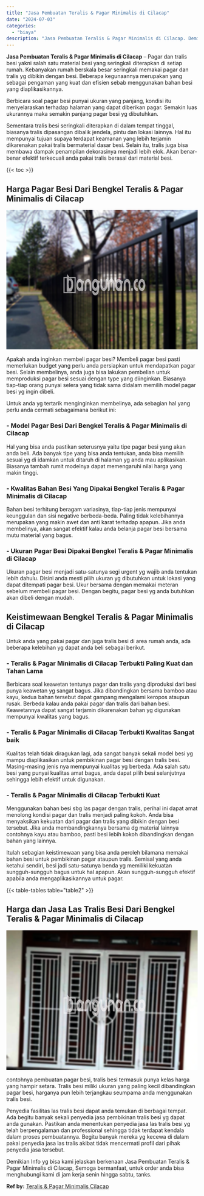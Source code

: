 ```yaml
---
title: "Jasa Pembuatan Teralis & Pagar Minimalis di Cilacap"
date: "2024-07-03"
categories: 
  - "biaya"
description: "Jasa Pembuatan Teralis & Pagar Minimalis di Cilacap. Demikian Info yg bisa kami jelaskan berkenaan Jasa Pembuatan Teralis & Pagar Minimalis di Cilacap, Semog..."
---
```


**Jasa Pembuatan Teralis & Pagar Minimalis di Cilacap** – Pagar dan tralis besi yakni salah satu material besi yang seringkali diterapkan di setiap rumah. Kebanyakan rumah berskala besar seringkali memakai pagar dan tralis yg dibikin dengan besi. Beberapa kegunaannya merupakan yang sebagai pengaman yang kuat dan efisien sebab menggunakan bahan besi yang diaplikasikannya.

Berbicara soal pagar besi punyai ukuran yang panjang, kondisi itu menyelaraskan terhadap halaman yang dapat diberikan pagar. Semakin luas ukurannya maka semakin panjang pagar besi yg dibutuhkan.

Sementara tralis besi seringkali diterapkan di dalam tempat tinggal, biasanya tralis dipasangan dibalik jendela, pintu dan lokasi lainnya. Hal itu mempunyai tujuan supaya terdapat keamanan yang lebih terjamin dikarenakan pakai tralis bermaterial dasar besi. Selain itu, tralis juga bisa membawa dampak penampilan dekorasinya menjadi lebih elok. Akan benar-benar efektif terkecuali anda pakai tralis berasal dari material besi.

{{< toc >}}

## Harga Pagar Besi Dari Bengkel Teralis & Pagar Minimalis di Cilacap

![Jasa Pembuatan Teralis & Pagar Minimalis di Cilacap](/images/pagar-minimalis-murah-50.png)

Apakah anda inginkan membeli pagar besi? Membeli pagar besi pasti memerlukan budget yang perlu anda persiapkan untuk mendapatkan pagar besi. Selain membelinya, anda juga bisa lakukan pembelian untuk memproduksi pagar besi sesuai dengan type yang diinginkan. Biasanya tiap-tiap orang punyai selera yang tidak sama didalam memilih model pagar besi yg ingin dibeli.

Untuk anda yg tertarik menginginkan membelinya, ada sebagian hal yang perlu anda cermati sebagaimana berikut ini:
### \- Model Pagar Besi Dari Bengkel Teralis & Pagar Minimalis di Cilacap

Hal yang bisa anda pastikan seterusnya yaitu tipe pagar besi yang akan anda beli. Ada banyak tipe yang bisa anda tentukan, anda bisa memilih sesuai yg di idamkan untuk ditaruh di halaman yg anda mau aplikasikan. Biasanya tambah rumit modelnya dapat memengaruhi nilai harga yang makin tinggi.

### \- Kwalitas Bahan Besi Yang Dipakai Bengkel Teralis & Pagar Minimalis di Cilacap

Bahan besi terhitung beragam variasinya, tiap-tiap jenis mempunyai keunggulan dan sisi negative berbeda-beda. Paling tidak kelebihannya merupakan yang makin awet dan anti karat terhadap apapun. Jika anda membelinya, akan sangat efektif kalau anda belanja pagar besi bersama mutu material yang bagus.

### \- Ukuran Pagar Besi Dipakai Bengkel Teralis & Pagar Minimalis di Cilacap

Ukuran pagar besi menjadi satu-satunya segi urgent yg wajib anda tentukan lebih dahulu. Disini anda mesti pilih ukuran yg dibutuhkan untuk lokasi yang dapat ditempati pagar besi. Ukur bersama dengan memakai meteran sebelum membeli pagar besi. Dengan begitu, pagar besi yg anda butuhkan akan dibeli dengan mudah.

## Keistimewaan Bengkel Teralis & Pagar Minimalis di Cilacap

Untuk anda yang pakai pagar dan juga tralis besi di area rumah anda, ada beberapa kelebihan yg dapat anda beli sebagai berikut.

### \- Teralis & Pagar Minimalis di Cilacap Terbukti Paling Kuat dan Tahan Lama

Berbicara soal keawetan tentunya pagar dan tralis yang diproduksi dari besi punya keawetan yg sangat bagus. Jika dibandingkan bersama bamboo atau kayu, kedua bahan tersebut dapat gampang mengalami keropos ataupun rusak. Berbeda kalau anda pakai pagar dan tralis dari bahan besi. Keawetannya dapat sangat terjamin dikarenakan bahan yg digunakan mempunyai kwalitas yang bagus.

### \- Teralis & Pagar Minimalis di Cilacap Terbukti Kwalitas Sangat baik

Kualitas telah tidak diragukan lagi, ada sangat banyak sekali model besi yg mampu diaplikasikan untuk pembikinan pagar besi dengan tralis besi. Masing-masing jenis nya mempunyai kualitas yg berbeda. Ada salah satu besi yang punyai kualitas amat bagus, anda dapat pilih besi selanjutnya sehingga lebih efektif untuk digunakan.

### \- Teralis & Pagar Minimalis di Cilacap Terbukti Kuat

Menggunakan bahan besi sbg las pagar dengan tralis, perihal ini dapat amat menolong kondisi pagar dan tralis menjadi paling kokoh. Anda bisa menyaksikan kekuatan dari pagar dan tralis yang dibikin dengan besi tersebut. Jika anda membandingkannya bersama dg material lainnya contohnya kayu atau bamboo, pasti besi lebih kokoh dibandingkan dengan bahan yang lainnya.

Itulah sebagian keistimewaan yang bisa anda peroleh bilamana memakai bahan besi untuk pembikinan pagar ataupun tralis. Semisal yang anda ketahui sendiri, besi jadi satu-satunya benda yg memiliki kekuatan sungguh-sungguh bagus untuk hal apapun. Akan sungguh-sungguh efektif apabila anda mengaplikasikannya untuk pagar.

{{< table-tables table="table2" >}}

## Harga dan Jasa Las Tralis Besi Dari Bengkel Teralis & Pagar Minimalis di Cilacap

![Jasa Pembuatan Teralis & Pagar Minimalis di Cilacap](/images/teralis-minimalis-murah-17.png)

contohnya pembuatan pagar besi, tralis besi termasuk punya kelas harga yang hampir setara. Tralis besi miliki ukuran yang paling kecil dibandingkan pagar besi, harganya pun lebih terjangkau seumpama anda menggunakan tralis besi.

Penyedia fasilitas las tralis besi dapat anda temukan di berbagai tempat. Ada begitu banyak sekali penyedia jasa pembikinan tralis besi yg dapat anda gunakan. Pastikan anda menentukan penyedia jasa las tralis besi yg telah berpengalaman dan professional sehingga tidak terdapat kendala dalam proses pembuatannya. Begitu banyak mereka yg kecewa di dalam pakai penyedia jasa las tralis akibat tidak mencermati profil dari pihak penyedia jasa tersebut.

Demikian Info yg bisa kami jelaskan berkenaan Jasa Pembuatan Teralis & Pagar Minimalis di Cilacap, Semoga bermanfaat, untuk order anda bisa menghubungi kami di jam kerja senin hingga sabtu, tanks.

**Ref by:** [Teralis & Pagar Minimalis Cilacap](https://id.wikipedia.org/wiki/Teralis)
